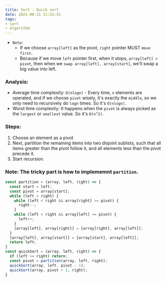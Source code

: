 ```yaml
---
title: Sort - Quick sort
date: 2021-08-21 21:51:51
tags:
- sort
- algorithm
---
```

- `Note`:
  - If we choose `array[left]` as the pivot, `right` pointer MUST `move first`.
  - Because if we move `left` pointer first, when it stops, `array[left] > pivot`, then when we `swap array[left], array[start]`, we'll swap a big value into left.
### Analysis:
- Average time complexity: `O(nlogn)` - Every time, `n` elements are operated, and if we choose `pivot` wisely, it's exactly the `middle`, so we only need to recursively do `logn` times. So it's `O(nlogn)`.
- Worst time complexity: It happens when the `pivot` is always picked as the `largest` or `smallest` value. So it's `O(n^2)`.

### Steps: 
1. Choose an element as a pivot
2. Next, partition the remaining items into two disjoint sublists,
such that all items greater than the pivot follow it, and all
elements less than the pivot precede it.
3. Start recursion.

### Note: The tricky part is how to implememnt `partition`.
```javascript
const partition = (array, left, right) => {
  const start = left;
  const pivot = array[start];
  while (left < right) {
    while (left < right && array[right] >= pivot) {
      right--;
    }
    while (left < right && array[left] <= pivot) {
      left++;
    }
    [array[left], array[right]] = [array[right], array[left]];
  }
  [array[left], array[start]] = [array[start], array[left]];
  return left;
}
const quickSort = (array, left, right) => {
  if (left >= right) return;
  const pivot = partition(array, left, right);
  quickSort(array, left, pivot - 1);
  quickSort(array, pivot + 1, right);
}
```
                  